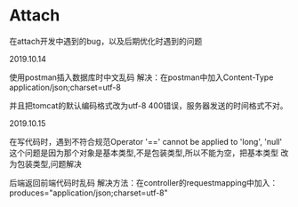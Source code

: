 # Attach

在attach开发中遇到的bug，以及后期优化时遇到的问题

2019.10.14

使用postman插入数据库时中文乱码
解决：在postman中加入Content-Type   application/json;charset=utf-8

并且把tomcat的默认编码格式改为utf-8
400错误，服务器发送的时间格式不对。


2019.10.15

在写代码时，遇到不符合规范Operator '==' cannot be applied to 'long', 'null'
这个问题是因为那个对象是基本类型,不是包装类型,所以不能为空，把基本类型 改为包装类型,问题解决


后端返回前端代码时乱码
解决方法：在controller的requestmapping中加入：produces="application/json;charset=utf-8"
